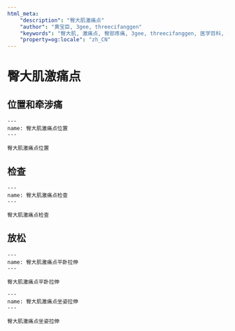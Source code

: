 ```yaml
---
html_meta:
    "description": "臀大肌激痛点"
    "author": "黄宝臣, 3gee, threecifanggen"
    "keywords": "臀大肌, 激痛点, 臀部疼痛, 3gee, threecifanggen, 医学百科, 黄宝臣"
    "property=og:locale": "zh_CN"
---
```

# 臀大肌激痛点

## 位置和牵涉痛

```{figure} assets/img/2022-01-24-11-44-36.png
---
name: 臀大肌激痛点位置
---

臀大肌激痛点位置
```

## 检查

```{figure} assets/img/2022-01-24-11-51-26.png
---
name: 臀大肌激痛点检查
---

臀大肌激痛点检查
```

## 放松

```{figure} assets/img/2022-01-24-11-52-03.png
---
name: 臀大肌激痛点平卧拉伸
---

臀大肌激痛点平卧拉伸
```

```{figure} assets/img/2022-01-24-11-52-55.png
---
name: 臀大肌激痛点坐姿拉伸
---

臀大肌激痛点坐姿拉伸
```